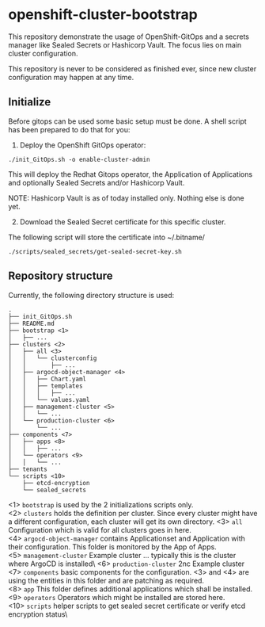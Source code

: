 # openshift-cluster-bootstrap

This repository demonstrate the usage of OpenShift-GitOps and a secrets manager like Sealed Secrets or Hashicorp Vault. 
The focus lies on main cluster configuration.

This repository is never to be considered as finished ever, since new cluster configuration may happen at any time. 

## Initialize

Before gitops can be used some basic setup must be done. A shell script has been prepared to do that for you:

1. Deploy the OpenShift GitOps operator: 
```
./init_GitOps.sh -o enable-cluster-admin
```

This will deploy the Redhat Gitops operator, the Application of Applications and optionally Sealed Secrets and/or Hashicorp Vault. 

NOTE: Hashicorp Vault is as of today installed only. Nothing else is done yet.

2. Download the Sealed Secret certificate for this specific cluster.

The following script will store the certificate into ~/.bitname/
```
./scripts/sealed_secrets/get-sealed-secret-key.sh
```

## Repository structure

Currently, the following directory structure is used: 

``` 
.
├── init_GitOps.sh
├── README.md
├── bootstrap <1>
│   ├── ...
├── clusters <2>
│   ├── all <3>
│   │   └── clusterconfig
│   │       ├── ...
│   ├── argocd-object-manager <4>
│   │   ├── Chart.yaml
│   │   ├── templates
│   │   │   ├── ...
│   │   └── values.yaml
│   ├── management-cluster <5>
│   │   └── ...
│   └── production-cluster <6>
│       └── ...
├── components <7>
│   ├── apps <8>
│   │   ├── ...
│   └── operators <9>
│   │   └── ...
├── tenants 
└── scripts <10>
    ├── etcd-encryption
    └── sealed_secrets
```

<1> ```bootstrap``` is used by the 2 initializations scripts only.\
<2> ```clusters``` holds the definition per cluster. Since every cluster might have a different configuration, each cluster will get its own directory.
<3> ```all``` Configuration which is valid for all clusters goes in here. \
<4> ```argocd-object-manager``` contains Applicationset and Application with their configuration. This folder is monitored by the App of Apps. \
<5> ```management-cluster``` Example cluster ... typically this is the cluster where ArgoCD is installed\ 
<6> ```production-cluster``` 2nc Example cluster \
<7> ```components``` basic components for the configuration. <3> and <4> are using the entities in this folder and are patching as required.  \
<8> ```app``` This folder defines additional applications which shall be installed. \
<9> ```operators``` Operators which might be installed are stored here. \
<10> ```scripts``` helper scripts to get sealed secret certificate or verify etcd encryption status\